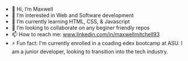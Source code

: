 - 👋 Hi, I’m Maxwell
- 👀 I’m interested in Web and Software development
- 🌱 I’m currently learning HTML, CSS, & Javascript 
- 💞️ I’m looking to collaborate on any beginer friendly repos
- 📫 How to reach me: www.linkedin.com/in/maxwellmitchell93
- ⚡ Fun fact: I'm currently enrolled in a coading edex bootcamp at ASU. I am a junior developer, looking to transition into the tech industry.

<!---
maxwellmitchell93/maxwellmitchell93 is a ✨ special ✨ repository because its `README.md` (this file) appears on your GitHub profile.
You can click the Preview link to take a look at your changes.
--->
